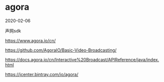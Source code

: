 # agora
2020-02-06

声网sdk

https://www.agora.io/cn/

https://github.com/AgoraIO/Basic-Video-Broadcasting/

https://docs.agora.io/cn/Interactive%20Broadcast/APIReference/java/index.html

https://jcenter.bintray.com/io/agora/